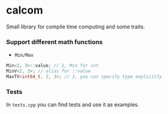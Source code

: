 # calcom
Small library for compile time computing and some traits.

### Support different math functions
+ ```Min/Max```
```cpp
Min<2, 3>::value; // 2, Min for int
MinV<2, 3>; // alias for ::value
MaxTV<int64_t, 2, 3>; // 3, you can specify type explicitly
```

### Tests

In ```tests.cpp``` you can find tests and use it as examples.
